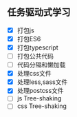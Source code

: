 ## 任务驱动式学习

- [x] 打包js
- [x] 打包ES6
- [x] 打包typescript
- [ ] 打包公共代码
- [ ] 代码分隔和懒加载
- [x] 处理css文件
- [x] 处理less,sass文件
- [x] 处理postcss文件
- [ ] js Tree-shaking
- [ ] css Tree-shaking